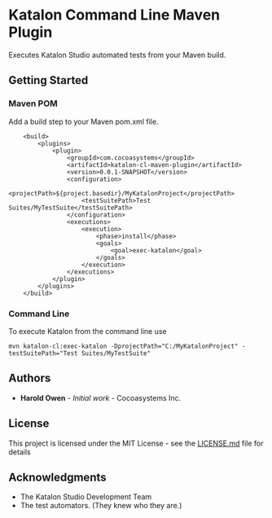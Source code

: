 # Katalon Command Line Maven Plugin

Executes Katalon Studio automated tests from your Maven build.

## Getting Started

### Maven POM
Add a build step to your Maven pom.xml file.

```
	<build>
		<plugins>
			<plugin>
				<groupId>com.cocoasystems</groupId>
				<artifactId>katalon-cl-maven-plugin</artifactId>
				<version>0.0.1-SNAPSHOT</version>
				<configuration>
					<projectPath>${project.basedir}/MyKatalonProject</projectPath>
					<testSuitePath>Test Suites/MyTestSuite</testSuitePath>
				</configuration>
				<executions>
					<execution>
						<phase>install</phase>
						<goals>
							<goal>exec-katalon</goal>
						</goals>
					</execution>
				</executions>
			</plugin>
		</plugins>
	</build>
```

### Command Line

To execute Katalon from the command line use

```
mvn katalon-cl:exec-katalon -DprojectPath="C:/MyKatalonProject" -testSuitePath="Test Suites/MyTestSuite"
```


## Authors

* **Harold Owen** - *Initial work* - Cocoasystems Inc.

## License

This project is licensed under the MIT License - see the [LICENSE.md](LICENSE.md) file for details

## Acknowledgments

* The Katalon Studio Development Team
* The test automators.  (They knew who they are.)


